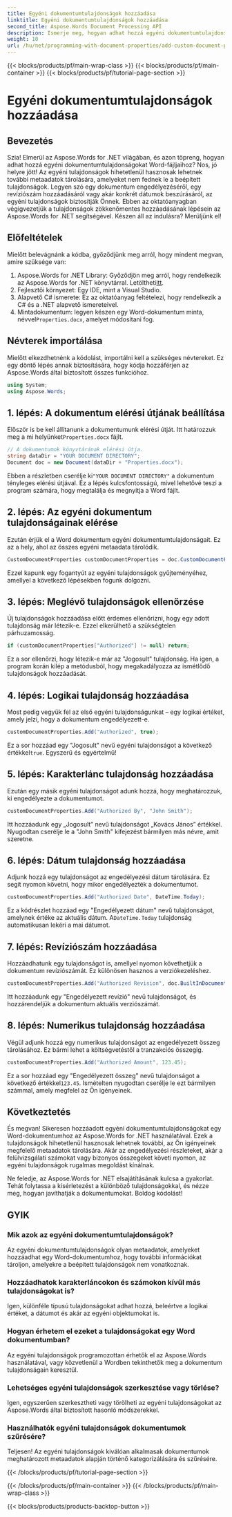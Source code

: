 ```yaml
---
title: Egyéni dokumentumtulajdonságok hozzáadása
linktitle: Egyéni dokumentumtulajdonságok hozzáadása
second_title: Aspose.Words Document Processing API
description: Ismerje meg, hogyan adhat hozzá egyéni dokumentumtulajdonságokat Word-fájlokhoz az Aspose.Words for .NET használatával. Kövesse lépésenkénti útmutatónkat a dokumentumok további metaadatokkal való bővítéséhez.
weight: 10
url: /hu/net/programming-with-document-properties/add-custom-document-properties/
---
```


{{< blocks/products/pf/main-wrap-class >}}
{{< blocks/products/pf/main-container >}}
{{< blocks/products/pf/tutorial-page-section >}}

# Egyéni dokumentumtulajdonságok hozzáadása

## Bevezetés

Szia! Elmerül az Aspose.Words for .NET világában, és azon töpreng, hogyan adhat hozzá egyéni dokumentumtulajdonságokat Word-fájljaihoz? Nos, jó helyre jött! Az egyéni tulajdonságok hihetetlenül hasznosak lehetnek további metaadatok tárolására, amelyeket nem fednek le a beépített tulajdonságok. Legyen szó egy dokumentum engedélyezéséről, egy revíziószám hozzáadásáról vagy akár konkrét dátumok beszúrásáról, az egyéni tulajdonságok biztosítják Önnek. Ebben az oktatóanyagban végigvezetjük a tulajdonságok zökkenőmentes hozzáadásának lépésein az Aspose.Words for .NET segítségével. Készen áll az indulásra? Merüljünk el!

## Előfeltételek

Mielőtt belevágnánk a kódba, győződjünk meg arról, hogy mindent megvan, amire szüksége van:

1.  Aspose.Words for .NET Library: Győződjön meg arról, hogy rendelkezik az Aspose.Words for .NET könyvtárral. Letöltheti[itt](https://releases.aspose.com/words/net/).
2. Fejlesztői környezet: Egy IDE, mint a Visual Studio.
3. Alapvető C# ismerete: Ez az oktatóanyag feltételezi, hogy rendelkezik a C# és a .NET alapvető ismereteivel.
4.  Mintadokumentum: legyen készen egy Word-dokumentum minta, névvel`Properties.docx`, amelyet módosítani fog.

## Névterek importálása

Mielőtt elkezdhetnénk a kódolást, importálni kell a szükséges névtereket. Ez egy döntő lépés annak biztosítására, hogy kódja hozzáférjen az Aspose.Words által biztosított összes funkcióhoz.

```csharp
using System;
using Aspose.Words;
```

## 1. lépés: A dokumentum elérési útjának beállítása

 Először is be kell állítanunk a dokumentumunk elérési útját. Itt határozzuk meg a mi helyünket`Properties.docx` fájlt.

```csharp
// A dokumentumok könyvtárának elérési útja.
string dataDir = "YOUR DOCUMENT DIRECTORY";
Document doc = new Document(dataDir + "Properties.docx");
```

 Ebben a részletben cserélje ki`"YOUR DOCUMENT DIRECTORY"` a dokumentum tényleges elérési útjával. Ez a lépés kulcsfontosságú, mivel lehetővé teszi a program számára, hogy megtalálja és megnyitja a Word fájlt.

## 2. lépés: Az egyéni dokumentum tulajdonságainak elérése

Ezután érjük el a Word dokumentum egyéni dokumentumtulajdonságait. Ez az a hely, ahol az összes egyéni metaadata tárolódik.

```csharp
CustomDocumentProperties customDocumentProperties = doc.CustomDocumentProperties;
```

Ezzel kapunk egy fogantyút az egyéni tulajdonságok gyűjteményéhez, amellyel a következő lépésekben fogunk dolgozni.

## 3. lépés: Meglévő tulajdonságok ellenőrzése

Új tulajdonságok hozzáadása előtt érdemes ellenőrizni, hogy egy adott tulajdonság már létezik-e. Ezzel elkerülhető a szükségtelen párhuzamosság.

```csharp
if (customDocumentProperties["Authorized"] != null) return;
```

Ez a sor ellenőrzi, hogy létezik-e már az "Jogosult" tulajdonság. Ha igen, a program korán kilép a metódusból, hogy megakadályozza az ismétlődő tulajdonságok hozzáadását.

## 4. lépés: Logikai tulajdonság hozzáadása

Most pedig vegyük fel az első egyéni tulajdonságunkat – egy logikai értéket, amely jelzi, hogy a dokumentum engedélyezett-e.

```csharp
customDocumentProperties.Add("Authorized", true);
```

 Ez a sor hozzáad egy "Jogosult" nevű egyéni tulajdonságot a következő értékkel`true`. Egyszerű és egyértelmű!

## 5. lépés: Karakterlánc tulajdonság hozzáadása

Ezután egy másik egyéni tulajdonságot adunk hozzá, hogy meghatározzuk, ki engedélyezte a dokumentumot.

```csharp
customDocumentProperties.Add("Authorized By", "John Smith");
```

Itt hozzáadunk egy „Jogosult” nevű tulajdonságot „Kovács János” értékkel. Nyugodtan cserélje le a "John Smith" kifejezést bármilyen más névre, amit szeretne.

## 6. lépés: Dátum tulajdonság hozzáadása

Adjunk hozzá egy tulajdonságot az engedélyezési dátum tárolására. Ez segít nyomon követni, hogy mikor engedélyezték a dokumentumot.

```csharp
customDocumentProperties.Add("Authorized Date", DateTime.Today);
```

 Ez a kódrészlet hozzáad egy "Engedélyezett dátum" nevű tulajdonságot, amelynek értéke az aktuális dátum. A`DateTime.Today` tulajdonság automatikusan lekéri a mai dátumot.

## 7. lépés: Revíziószám hozzáadása

Hozzáadhatunk egy tulajdonságot is, amellyel nyomon követhetjük a dokumentum revíziószámát. Ez különösen hasznos a verziókezeléshez.

```csharp
customDocumentProperties.Add("Authorized Revision", doc.BuiltInDocumentProperties.RevisionNumber);
```

Itt hozzáadunk egy "Engedélyezett revízió" nevű tulajdonságot, és hozzárendeljük a dokumentum aktuális verziószámát.

## 8. lépés: Numerikus tulajdonság hozzáadása

Végül adjunk hozzá egy numerikus tulajdonságot az engedélyezett összeg tárolásához. Ez bármi lehet a költségvetéstől a tranzakciós összegig.

```csharp
customDocumentProperties.Add("Authorized Amount", 123.45);
```

 Ez a sor hozzáad egy "Engedélyezett összeg" nevű tulajdonságot a következő értékkel`123.45`. Ismételten nyugodtan cserélje le ezt bármilyen számmal, amely megfelel az Ön igényeinek.

## Következtetés

És megvan! Sikeresen hozzáadott egyéni dokumentumtulajdonságokat egy Word-dokumentumhoz az Aspose.Words for .NET használatával. Ezek a tulajdonságok hihetetlenül hasznosak lehetnek további, az Ön igényeinek megfelelő metaadatok tárolására. Akár az engedélyezési részleteket, akár a felülvizsgálati számokat vagy bizonyos összegeket követi nyomon, az egyéni tulajdonságok rugalmas megoldást kínálnak.

Ne feledje, az Aspose.Words for .NET elsajátításának kulcsa a gyakorlat. Tehát folytassa a kísérletezést a különböző tulajdonságokkal, és nézze meg, hogyan javíthatják a dokumentumokat. Boldog kódolást!

## GYIK

### Mik azok az egyéni dokumentumtulajdonságok?
Az egyéni dokumentumtulajdonságok olyan metaadatok, amelyeket hozzáadhat egy Word-dokumentumhoz, hogy további információkat tároljon, amelyekre a beépített tulajdonságok nem vonatkoznak.

### Hozzáadhatok karakterláncokon és számokon kívül más tulajdonságokat is?
Igen, különféle típusú tulajdonságokat adhat hozzá, beleértve a logikai értéket, a dátumot és akár az egyéni objektumokat is.

### Hogyan érhetem el ezeket a tulajdonságokat egy Word dokumentumban?
Az egyéni tulajdonságok programozottan érhetők el az Aspose.Words használatával, vagy közvetlenül a Wordben tekinthetők meg a dokumentum tulajdonságain keresztül.

### Lehetséges egyéni tulajdonságok szerkesztése vagy törlése?
Igen, egyszerűen szerkesztheti vagy törölheti az egyéni tulajdonságokat az Aspose.Words által biztosított hasonló módszerekkel.

### Használhatók egyéni tulajdonságok dokumentumok szűrésére?
Teljesen! Az egyéni tulajdonságok kiválóan alkalmasak dokumentumok meghatározott metaadatok alapján történő kategorizálására és szűrésére.

{{< /blocks/products/pf/tutorial-page-section >}}

{{< /blocks/products/pf/main-container >}}
{{< /blocks/products/pf/main-wrap-class >}}

{{< blocks/products/products-backtop-button >}}
